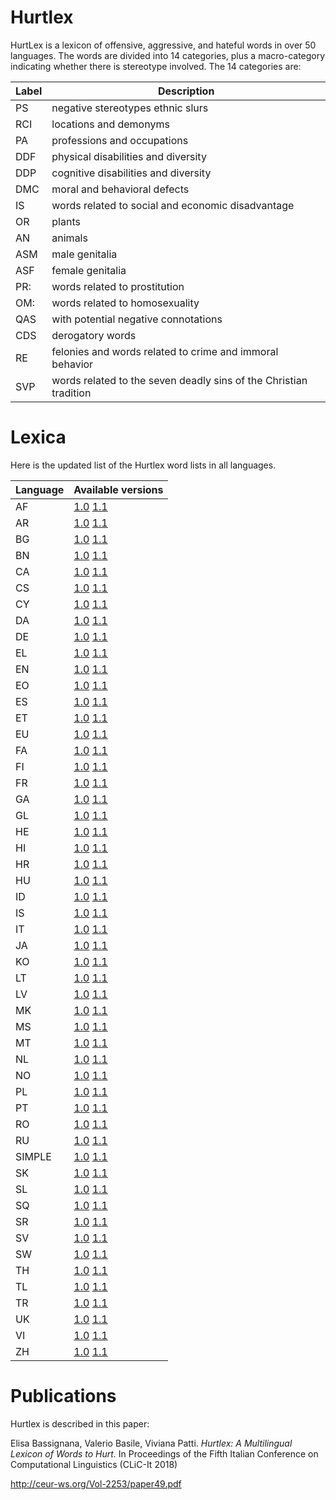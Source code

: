 # Hurtlex

HurtLex is a lexicon of offensive, aggressive, and hateful words in over 50 languages.
The words are divided into 14 categories, plus a macro-category indicating whether there is stereotype involved.
The 14 categories are:

|Label|Description|
|-----|-----------|
| PS  | negative stereotypes ethnic slurs |
| RCI | locations and demonyms |
| PA  | professions and occupations  |
| DDF | physical disabilities and diversity |
| DDP | cognitive disabilities and diversity |
| DMC | moral and behavioral defects |
| IS  | words related to social and economic disadvantage |
| OR  | plants |
| AN  | animals  |
| ASM | male genitalia |
| ASF | female genitalia |
| PR: | words related to prostitution |
| OM: | words related to homosexuality |
| QAS | with potential negative connotations |
| CDS | derogatory words |
| RE  | felonies and words related to crime and immoral behavior |
| SVP | words related to the seven deadly sins of the Christian tradition |

# Lexica

Here is the updated list of the Hurtlex word lists in all languages.

|Language|Available versions|
|--------|------------------|
| AF | [1.0](https://github.com/valeriobasile/hurtlex/blob/master/lexica/AF/1.0/) [1.1](https://github.com/valeriobasile/blob/master/lexica/AF/1.1/) |
| AR | [1.0](https://github.com/valeriobasile/hurtlex/blob/master/lexica/AR/1.0/) [1.1](https://github.com/valeriobasile/blob/master/lexica/AR/1.1/) |
| BG | [1.0](https://github.com/valeriobasile/hurtlex/blob/master/lexica/BG/1.0/) [1.1](https://github.com/valeriobasile/blob/master/lexica/BG/1.1/) |
| BN | [1.0](https://github.com/valeriobasile/hurtlex/blob/master/lexica/BN/1.0/) [1.1](https://github.com/valeriobasile/blob/master/lexica/BN/1.1/) |
| CA | [1.0](https://github.com/valeriobasile/hurtlex/blob/master/lexica/CA/1.0/) [1.1](https://github.com/valeriobasile/blob/master/lexica/CA/1.1/) |
| CS | [1.0](https://github.com/valeriobasile/hurtlex/blob/master/lexica/CS/1.0/) [1.1](https://github.com/valeriobasile/blob/master/lexica/CS/1.1/) |
| CY | [1.0](https://github.com/valeriobasile/hurtlex/blob/master/lexica/CY/1.0/) [1.1](https://github.com/valeriobasile/blob/master/lexica/CY/1.1/) |
| DA | [1.0](https://github.com/valeriobasile/hurtlex/blob/master/lexica/DA/1.0/) [1.1](https://github.com/valeriobasile/blob/master/lexica/DA/1.1/) |
| DE | [1.0](https://github.com/valeriobasile/hurtlex/blob/master/lexica/DE/1.0/) [1.1](https://github.com/valeriobasile/blob/master/lexica/DE/1.1/) |
| EL | [1.0](https://github.com/valeriobasile/hurtlex/blob/master/lexica/EL/1.0/) [1.1](https://github.com/valeriobasile/blob/master/lexica/EL/1.1/) |
| EN | [1.0](https://github.com/valeriobasile/hurtlex/blob/master/lexica/EN/1.0/) [1.1](https://github.com/valeriobasile/blob/master/lexica/EN/1.1/) |
| EO | [1.0](https://github.com/valeriobasile/hurtlex/blob/master/lexica/EO/1.0/) [1.1](https://github.com/valeriobasile/blob/master/lexica/EO/1.1/) |
| ES | [1.0](https://github.com/valeriobasile/hurtlex/blob/master/lexica/ES/1.0/) [1.1](https://github.com/valeriobasile/blob/master/lexica/ES/1.1/) |
| ET | [1.0](https://github.com/valeriobasile/hurtlex/blob/master/lexica/ET/1.0/) [1.1](https://github.com/valeriobasile/blob/master/lexica/ET/1.1/) |
| EU | [1.0](https://github.com/valeriobasile/hurtlex/blob/master/lexica/EU/1.0/) [1.1](https://github.com/valeriobasile/blob/master/lexica/EU/1.1/) |
| FA | [1.0](https://github.com/valeriobasile/hurtlex/blob/master/lexica/FA/1.0/) [1.1](https://github.com/valeriobasile/blob/master/lexica/FA/1.1/) |
| FI | [1.0](https://github.com/valeriobasile/hurtlex/blob/master/lexica/FI/1.0/) [1.1](https://github.com/valeriobasile/blob/master/lexica/FI/1.1/) |
| FR | [1.0](https://github.com/valeriobasile/hurtlex/blob/master/lexica/FR/1.0/) [1.1](https://github.com/valeriobasile/blob/master/lexica/FR/1.1/) |
| GA | [1.0](https://github.com/valeriobasile/hurtlex/blob/master/lexica/GA/1.0/) [1.1](https://github.com/valeriobasile/blob/master/lexica/GA/1.1/) |
| GL | [1.0](https://github.com/valeriobasile/hurtlex/blob/master/lexica/GL/1.0/) [1.1](https://github.com/valeriobasile/blob/master/lexica/GL/1.1/) |
| HE | [1.0](https://github.com/valeriobasile/hurtlex/blob/master/lexica/HE/1.0/) [1.1](https://github.com/valeriobasile/blob/master/lexica/HE/1.1/) |
| HI | [1.0](https://github.com/valeriobasile/hurtlex/blob/master/lexica/HI/1.0/) [1.1](https://github.com/valeriobasile/blob/master/lexica/HI/1.1/) |
| HR | [1.0](https://github.com/valeriobasile/hurtlex/blob/master/lexica/HR/1.0/) [1.1](https://github.com/valeriobasile/blob/master/lexica/HR/1.1/) |
| HU | [1.0](https://github.com/valeriobasile/hurtlex/blob/master/lexica/HU/1.0/) [1.1](https://github.com/valeriobasile/blob/master/lexica/HU/1.1/) |
| ID | [1.0](https://github.com/valeriobasile/hurtlex/blob/master/lexica/ID/1.0/) [1.1](https://github.com/valeriobasile/blob/master/lexica/ID/1.1/) |
| IS | [1.0](https://github.com/valeriobasile/hurtlex/blob/master/lexica/IS/1.0/) [1.1](https://github.com/valeriobasile/blob/master/lexica/IS/1.1/) |
| IT | [1.0](https://github.com/valeriobasile/hurtlex/blob/master/lexica/IT/1.0/) [1.1](https://github.com/valeriobasile/blob/master/lexica/IT/1.1/) |
| JA | [1.0](https://github.com/valeriobasile/hurtlex/blob/master/lexica/JA/1.0/) [1.1](https://github.com/valeriobasile/blob/master/lexica/JA/1.1/) |
| KO | [1.0](https://github.com/valeriobasile/hurtlex/blob/master/lexica/KO/1.0/) [1.1](https://github.com/valeriobasile/blob/master/lexica/KO/1.1/) |
| LT | [1.0](https://github.com/valeriobasile/hurtlex/blob/master/lexica/LT/1.0/) [1.1](https://github.com/valeriobasile/blob/master/lexica/LT/1.1/) |
| LV | [1.0](https://github.com/valeriobasile/hurtlex/blob/master/lexica/LV/1.0/) [1.1](https://github.com/valeriobasile/blob/master/lexica/LV/1.1/) |
| MK | [1.0](https://github.com/valeriobasile/hurtlex/blob/master/lexica/MK/1.0/) [1.1](https://github.com/valeriobasile/blob/master/lexica/MK/1.1/) |
| MS | [1.0](https://github.com/valeriobasile/hurtlex/blob/master/lexica/MS/1.0/) [1.1](https://github.com/valeriobasile/blob/master/lexica/MS/1.1/) |
| MT | [1.0](https://github.com/valeriobasile/hurtlex/blob/master/lexica/MT/1.0/) [1.1](https://github.com/valeriobasile/blob/master/lexica/MT/1.1/) |
| NL | [1.0](https://github.com/valeriobasile/hurtlex/blob/master/lexica/NL/1.0/) [1.1](https://github.com/valeriobasile/blob/master/lexica/NL/1.1/) |
| NO | [1.0](https://github.com/valeriobasile/hurtlex/blob/master/lexica/NO/1.0/) [1.1](https://github.com/valeriobasile/blob/master/lexica/NO/1.1/) |
| PL | [1.0](https://github.com/valeriobasile/hurtlex/blob/master/lexica/PL/1.0/) [1.1](https://github.com/valeriobasile/blob/master/lexica/PL/1.1/) |
| PT | [1.0](https://github.com/valeriobasile/hurtlex/blob/master/lexica/PT/1.0/) [1.1](https://github.com/valeriobasile/blob/master/lexica/PT/1.1/) |
| RO | [1.0](https://github.com/valeriobasile/hurtlex/blob/master/lexica/RO/1.0/) [1.1](https://github.com/valeriobasile/blob/master/lexica/RO/1.1/) |
| RU | [1.0](https://github.com/valeriobasile/hurtlex/blob/master/lexica/RU/1.0/) [1.1](https://github.com/valeriobasile/blob/master/lexica/RU/1.1/) |
| SIMPLE | [1.0](https://github.com/valeriobasile/hurtlex/blob/master/lexica/SIMPLE/1.0/) [1.1](https://github.com/valeriobasile/blob/master/lexica/SIMPLE/1.1/) |
| SK | [1.0](https://github.com/valeriobasile/hurtlex/blob/master/lexica/SK/1.0/) [1.1](https://github.com/valeriobasile/blob/master/lexica/SK/1.1/) |
| SL | [1.0](https://github.com/valeriobasile/hurtlex/blob/master/lexica/SL/1.0/) [1.1](https://github.com/valeriobasile/blob/master/lexica/SL/1.1/) |
| SQ | [1.0](https://github.com/valeriobasile/hurtlex/blob/master/lexica/SQ/1.0/) [1.1](https://github.com/valeriobasile/blob/master/lexica/SQ/1.1/) |
| SR | [1.0](https://github.com/valeriobasile/hurtlex/blob/master/lexica/SR/1.0/) [1.1](https://github.com/valeriobasile/blob/master/lexica/SR/1.1/) |
| SV | [1.0](https://github.com/valeriobasile/hurtlex/blob/master/lexica/SV/1.0/) [1.1](https://github.com/valeriobasile/blob/master/lexica/SV/1.1/) |
| SW | [1.0](https://github.com/valeriobasile/hurtlex/blob/master/lexica/SW/1.0/) [1.1](https://github.com/valeriobasile/blob/master/lexica/SW/1.1/) |
| TH | [1.0](https://github.com/valeriobasile/hurtlex/blob/master/lexica/TH/1.0/) [1.1](https://github.com/valeriobasile/blob/master/lexica/TH/1.1/) |
| TL | [1.0](https://github.com/valeriobasile/hurtlex/blob/master/lexica/TL/1.0/) [1.1](https://github.com/valeriobasile/blob/master/lexica/TL/1.1/) |
| TR | [1.0](https://github.com/valeriobasile/hurtlex/blob/master/lexica/TR/1.0/) [1.1](https://github.com/valeriobasile/blob/master/lexica/TR/1.1/) |
| UK | [1.0](https://github.com/valeriobasile/hurtlex/blob/master/lexica/UK/1.0/) [1.1](https://github.com/valeriobasile/blob/master/lexica/UK/1.1/) |
| VI | [1.0](https://github.com/valeriobasile/hurtlex/blob/master/lexica/VI/1.0/) [1.1](https://github.com/valeriobasile/blob/master/lexica/VI/1.1/) |
| ZH | [1.0](https://github.com/valeriobasile/hurtlex/blob/master/lexica/ZH/1.0/) [1.1](https://github.com/valeriobasile/blob/master/lexica/ZH/1.1/) |


# Publications

Hurtlex is described in this paper:

Elisa Bassignana, Valerio Basile, Viviana Patti. 
*Hurtlex: A Multilingual Lexicon of Words to Hurt.*
In Proceedings of the Fifth Italian Conference on Computational 
Linguistics (CLiC-It 2018)

http://ceur-ws.org/Vol-2253/paper49.pdf
